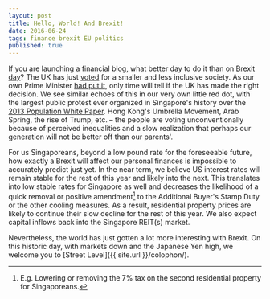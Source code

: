 ```yaml
---
layout: post
title: Hello, World! And Brexit!
date: 2016-06-24
tags: finance brexit EU politics
published: true
---
```

If you are launching a financial blog, what better day to do it than on [Brexit day](https://www.youtube.com/watch?v=nh0ac5HUpDU)? The UK has just [voted](http://www.bloomberg.com/graphics/2016-brexit-referendum/) for a smaller and less inclusive society. As our own Prime Minister [had put it](https://www.facebook.com/leehsienloong/posts/1142353405827364), only time will tell if the UK has made the right decision. We see similar echoes of this in our very own little red dot, with the largest public protest ever organized in Singapore's history over the [2013 Population White Paper](http://population.sg/whitepaper/). Hong Kong's Umbrella Movement, Arab Spring, the rise of Trump, etc. – the people are voting unconventionally because of perceived inequalities and a slow realization that perhaps our generation will not be better off than our parents'.

For us Singaporeans, beyond a low pound rate for the foreseeable future, how exactly a Brexit will affect our personal finances is impossible to accurately predict just yet. In the near term, we believe US interest rates will remain stable for the rest of this year and likely into the next. This translates into low stable rates for Singapore as well and decreases the likelihood of a quick removal or positive amendment[^n] to the Additional Buyer's Stamp Duty or the other cooling measures. As a result, residential property prices are likely to continue their slow decline for the rest of this year. We also expect capital inflows back into the Singapore REIT(s) market.

Nevertheless, the world has just gotten a lot more interesting with Brexit. On this historic day, with markets down and the Japanese Yen high, we welcome you to [Street Level]({{ site.url }}/colophon/).

[^n]:E.g. Lowering or removing the 7% tax on the second residential property for Singaporeans.
